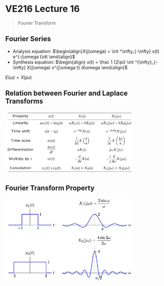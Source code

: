 # VE216 Lecture 16

>   Fourier Transform

## Fourier Series

-   Analysis equation: $\begin{align}X(j\omega) = \int ^\infty_{-\infty} x(t) e^{-j\omega t}dt \end{align}$
-   Synthesis equation: $\begin{align} x(t) = \frac 1 {2\pi} \int ^{\infty}_{-\infty} X(j\omega) x^{j\omega t} d\omega \end{align}$


$E(\omega) = X(j\omega)$

## Relation between Fourier and Laplace Transforms

<img src="./ve216_note_pic/l16rel.png" alt="Drawing" style="width: 400px;"/>

## Fourier Transform Property

<img src="./ve216_note_pic/l16p1.png" alt="Drawing" style="width: 400px;"/>

